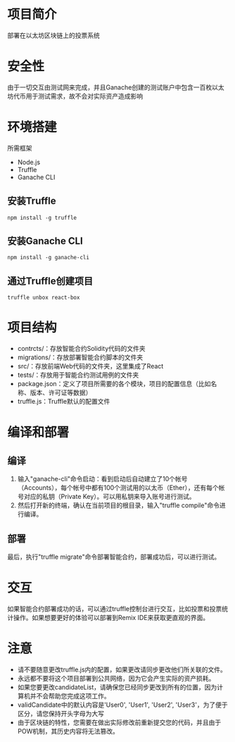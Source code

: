 # 项目简介

部署在以太坊区块链上的投票系统

# 安全性

由于一切交互由测试网来完成，并且Ganache创建的测试账户中包含一百枚以太坊代币用于测试需求，故不会对实际资产造成影响

# 环境搭建

所需框架

- Node.js
- Truffle
- Ganache CLI

## 安装Truffle

```shell
npm install -g truffle
```

## 安装Ganache CLI

```shell
npm install -g ganache-cli	
```

## 通过Truffle创建项目

```shell
truffle unbox react-box
```

# 项目结构

- contrcts/：存放智能合约Solidity代码的文件夹
- migrations/：存放部署智能合约脚本的文件夹
- src/：存放前端Web代码的文件夹，这里集成了React
- tests/：存放用于智能合约测试用例的文件夹
- package.json：定义了项目所需要的各个模块，项目的配置信息（比如名称、版本、许可证等数据）
- truffle.js：Truffle默认的配置文件

# 编译和部署

## 编译

1. 输入"ganache-cli"命令启动：看到启动后自动建立了10个帐号（Accounts），每个帐号中都有100个测试用的以太币（Ether），还有每个帐号对应的私钥（Private Key）。可以用私钥来导入账号进行测试。
2. 然后打开新的终端，确认在当前项目的根目录，输入"truffle compile"命令进行编译。

## 部署

最后，执行"truffle migrate"命令部署智能合约，部署成功后，可以进行测试。

# 交互

如果智能合约部署成功的话，可以通过truffle控制台进行交互，比如投票和投票统计操作。如果想要更好的体验可以部署到Remix IDE来获取更直观的界面。

# 注意
- 请不要随意更改truffle.js内的配置，如果更改请同步更改他们所关联的文件。
- 永远都不要将这个项目部署到公共网络，因为它会产生实际的资产损耗。
- 如果您要更改candidateList，请确保您已经同步更改到所有的位置，因为计算机并不会帮助您完成这项工作。
- validCandidate中的默认内容是'User0', 'User1', 'User2', 'User3'，为了便于区分，请您保持开头字母为大写
- 由于区块链的特性，您需要在做出实际修改前重新提交您的代码，并且由于POW机制，其历史内容将无法篡改。
